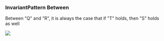 ### InvariantPattern Between

Between "Q" and "R", it is always the case that if "T" holds, then "S" holds as well

![](/img/patterns/InvariantPattern_Between.svg)
